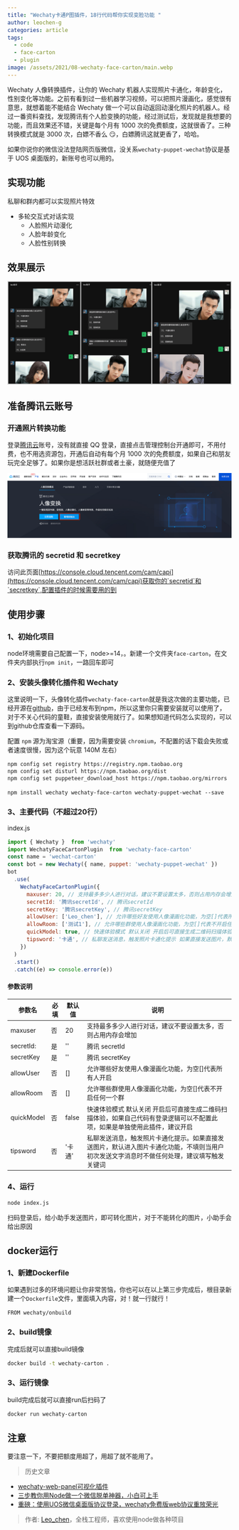 ```yaml
---
title: "Wechaty卡通P图插件，18行代码帮你实现变脸功能 "
author: leochen-g
categories: article
tags:
  - code
  - face-carton
  - plugin
image: /assets/2021/08-wechaty-face-carton/main.webp
---
```


Wechaty 人像转换插件，让你的 Wechaty 机器人实现照片卡通化，年龄变化，性别变化等功能。之前有看到过一些机器学习视频，可以把照片漫画化，感觉很有意思，就想着能不能结合 Wechaty 做一个可以自动返回动漫化照片的机器人。经过一番资料查找，发现腾讯有个人脸变换的功能，经过测试后，发现就是我想要的功能，而且效果还不错，关键是每个月有 1000 次的免费额度，这就很香了。三种转换模式就是 3000 次，白嫖不香么 😏，白嫖腾讯这就更香了，哈哈。

如果你说你的微信没法登陆网页版微信，没关系`wechaty-puppet-wechat`协议是基于 UOS 桌面版的，新账号也可以用的。

## 实现功能

私聊和群内都可以实现照片特效

- 多轮交互式对话实现
  - 人脸照片动漫化
  - 人脸年龄变化
  - 人脸性别转换

## 效果展示

![效果展示](/assets/2021/08-wechaty-face-carton/picall.webp)

## 准备腾讯云账号

### 开通照片转换功能

登录[腾讯云](https://curl.qcloud.com/ZtRitpvH)账号，没有就直接 QQ 登录，直接点击管理控制台开通即可，不用付费，也不用选资源包，开通后自动有每个月 1000 次的免费额度，如果自己和朋友玩完全足够了。如果你是想活跃社群或者土豪，就随便充值了

![腾讯云](/assets/2021/08-wechaty-face-carton/tencent.webp)

### 获取腾讯的 secretid 和 secretkey

访问此页面[https://console.cloud.tencent.com/cam/capi](https://console.cloud.tencent.com/cam/capi)获取你的`secretid`和`secretkey`,配置插件的时候需要用的到

## 使用步骤

### 1、初始化项目

node环境需要自己配置一下，node>=14，。新建一个文件夹`face-carton`，在文件夹内部执行`npm init`，一路回车即可

### 2、安装头像转化插件和 Wechaty

这里说明一下，头像转化插件`wechaty-face-carton`就是我这次做的主要功能，已经开源在[github](https://github.com/leochen-g/wechaty-face-carton)，由于已经发布到npm，所以这里你只需要安装就可以使用了，对于不关心代码的童鞋，直接安装使用就行了。如果想知道代码怎么实现的，可以到github仓库查看一下源码。

配置 `npm` 源为淘宝源（重要，因为需要安装 `chromium`，不配置的话下载会失败或者速度很慢，因为这个玩意 140M 左右）

```terminal
npm config set registry https://registry.npm.taobao.org
npm config set disturl https://npm.taobao.org/dist
npm config set puppeteer_download_host https://npm.taobao.org/mirrors

npm install wechaty wechaty-face-carton wechaty-puppet-wechat --save
```

### 3、主要代码（不超过20行）

index.js

```javascript
import { Wechaty }  from 'wechaty'
import WechatyFaceCartonPlugin  from 'wechaty-face-carton'
const name = 'wechat-carton'
const bot = new Wechaty({ name, puppet: 'wechaty-puppet-wechat' })
bot
  .use(
    WechatyFaceCartonPlugin({
      maxuser: 20, // 支持最多多少人进行对话，建议不要设置太多，否则占用内存会增加
      secretId: '腾讯secretId', // 腾讯secretId
      secretKey: '腾讯secretKey', // 腾讯secretKey
      allowUser: ['Leo_chen'], // 允许哪些好友使用人像漫画化功能，为空[]代表所有人开启
      allowRoom: ['测试1'], // 允许哪些群使用人像漫画化功能，为空[]代表不开启任何一个群
      quickModel: true, // 快速体验模式 默认关闭 开启后可直接生成二维码扫描体验，如果自己代码有登录逻辑可以不配置此项
      tipsword: '卡通', // 私聊发送消息，触发照片卡通化提示 如果直接发送图片，默认进入图片卡通化功能，不填则当用户初次发送文字消息时不做任何处理
    })
  )
  .start()
  .catch((e) => console.error(e))
```

#### 参数说明

| 参数名     | 必填 | 默认值 | 说明                                                                                                                                       |
| ---------- | ---- | ------ | ------------------------------------------------------------------------------------------------------------------------------------------ |
| maxuser    | 否   | 20     | 支持最多多少人进行对话，建议不要设置太多，否则占用内存会增加                                                                               |
| secretId:  | 是   | ''     | 腾讯 secretId                                                                                                                              |
| secretKey  | 是   | ''     | 腾讯 secretKey                                                                                                                             |
| allowUser  | 否   | []     | 允许哪些好友使用人像漫画化功能，为空[]代表所有人开启                                                                                       |
| allowRoom  | 否   | []     | 允许哪些群使用人像漫画化功能，为空[]代表不开启任何一个群                                                                                   |
| quickModel | 否   | false  | 快速体验模式 默认关闭 开启后可直接生成二维码扫描体验，如果自己代码有登录逻辑可以不配置此项，如果是单独使用此插件，建议开启                 |
| tipsword   | 否   | '卡通' | 私聊发送消息，触发照片卡通化提示。如果直接发送图片，默认进入图片卡通化功能，不填则当用户初次发送文字消息时不做任何处理，建议填写触发关键词 |

### 4、运行

```bash
node index.js
```

扫码登录后，给小助手发送图片，即可转化图片，对于不能转化的图片，小助手会给出原因

## docker运行

### 1、新建Dockerfile

如果遇到过多的环境问题让你非常苦恼，你也可以在以上第三步完成后，根目录新建一个`Dockerfile`文件，里面填入内容，对！就一行就行！

```docker
FROM wechaty/onbuild
```

### 2、build镜像

完成后就可以直接build镜像

```bash
docker build -t wechaty-carton .
```

### 3、运行镜像

build完成后就可以直接run后扫码了

```bash
docker run wechaty-carton
```

## 注意

要注意一下，不要把额度用超了，用超了就不能用了。

> 历史文章

- [wechaty-web-panel可视化插件](https://wechaty.js.org/2020/05/31/wechaty-web-panel-plugin/)
- [三步教你用Node做一个微信脱单神器，小白可上手](https://wechaty.js.org/2019/06/21/three-step-get-girlfriend/)
- [重磅：使用UOS微信桌面版协议登录，wechaty免费版web协议重放荣光](https://wechaty.js.org/2021/04/13/wechaty-uos-web/)

> 作者: [Leo_chen](https://github.com/leochen-g/)，全栈工程师，喜欢使用node做各种项目
